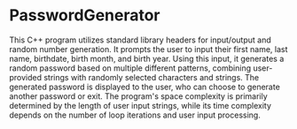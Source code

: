 # PasswordGenerator
This C++ program utilizes standard library headers for input/output and random number generation. It prompts the user to input their first name, last name, birthdate, birth month, and birth year. Using this input, it generates a random password based on multiple different patterns, combining user-provided strings with randomly selected characters and strings. The generated password is displayed to the user, who can choose to generate another password or exit. The program's space complexity is primarily determined by the length of user input strings, while its time complexity depends on the number of loop iterations and user input processing.
